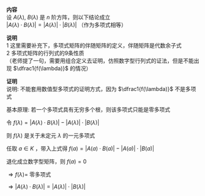 **内容**  
设 $A(\lambda),\ B(\lambda)$ 是 $n$ 阶方阵，则以下结论成立  
 $|A(\lambda)\cdot B(\lambda)|=|A(\lambda)|\cdot|B(\lambda)|$ （作为多项式相等）  
  
**说明**  
1 这里需要补充下，多项式矩阵的伴随矩阵的定义，伴随矩阵是代数余子式  
2 多项式矩阵的行列式的9条性质  
（老师提了一句，需要用组合定义去证明，仿照数字型行列式的证法，但是不能出现 $\dfrac1{f(\lambda)}$ 的情况）  
  
**证明**  
说明: 不能套用数值型多项式的证明方式，因为 $\dfrac1{f(\lambda)}$ 不是多项式  
  
基本原理: 若一个多项式具有无穷多个根，则该多项式只能是零多项式  
  
令 $f(\lambda)=|A(\lambda)\cdot B(\lambda)|-|A(\lambda)|\cdot|B(\lambda)|$  
  
则 $f(\lambda)$ 是关于未定元 $\lambda$ 的一元多项式  
  
任取 $a\in K$ ，带入上式得 $f(a)=|A(a)\cdot B(a)|-|A(a)|\cdot|B(a)|$  
  
退化成立数字型矩阵，则 $f(a)=0$  
  
 $\Rightarrow f(\lambda)=$ 零多项式  
  
 $\Rightarrow |A(\lambda)\cdot B(\lambda)|=|A(\lambda)|\cdot|B(\lambda)|$  
